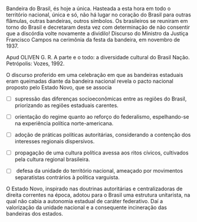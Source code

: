 

Bandeira do Brasil, és hoje a única. Hasteada a esta hora em todo o território nacional, única e só, não há lugar no coração do Brasil para outras flâmulas, outras bandeiras, outros símbolos. Os brasileiros se reuniram em torno do Brasil e decretaram desta vez com determinação de não consentir que a discórdia volte novamente a dividilo! Discurso do Ministro da Justiça Francisco Campos na cerimônia da festa da bandeira, em novembro de 1937.

Apud OLIVEN G. R. A parte e o todo: a diversidade cultural do Brasil Nação. Petrópolis: Vozes, 1992.

O discurso proferido em uma celebração em que as bandeiras estaduais eram queimadas diante da bandeira nacional revela o pacto nacional proposto pelo Estado Novo, que se associa



- [ ] supressão das diferenças socioeconômicas entre as regiões do Brasil, priorizando as regiões estaduais carentes.
- [ ] orientação do regime quanto ao reforço do federalismo, espelhando-se na experiência política norte-americana.
- [ ] adoção de práticas políticas autoritárias, considerando a contenção dos interesses regionais dispersivos.
- [ ] propagação de uma cultura política avessa aos ritos cívicos, cultivados pela cultura regional brasileira.
- [ ]  defesa da unidade do território nacional, ameaçado por movimentos separatistas contrários à política varguista.  


O Estado Novo, inspirado nas doutrinas autoritárias e centralizadoras de direita correntes na época, adotou para o Brasil uma estrutura unitarista, na qual não cabia a autonomia estadual de caráter federativo. Daí a valorização da unidade nacional e a consequente incineração das bandeiras dos estados.

        